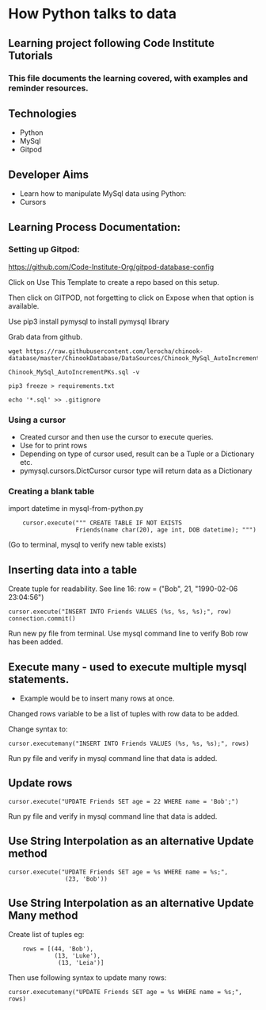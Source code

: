 # How Python talks to data

## Learning project following Code Institute Tutorials

### This file documents the learning covered, with examples and reminder resources.

## Technologies
* Python
* MySql
* Gitpod

## Developer Aims
* Learn how to manipulate MySql data using Python:
* Cursors

## Learning Process Documentation:

### Setting up Gitpod:

https://github.com/Code-Institute-Org/gitpod-database-config

Click on Use This Template to create a repo based on this setup.

Then click on GITPOD, not forgetting to click on Expose when that option is available.

Use pip3 install pymysql to install pymysql library

Grab data from github.

    wget https://raw.githubusercontent.com/lerocha/chinook-database/master/ChinookDatabase/DataSources/Chinook_MySql_AutoIncrementPKs.sql

    Chinook_MySql_AutoIncrementPKs.sql -v

    pip3 freeze > requirements.txt

    echo '*.sql' >> .gitignore

### Using a cursor

- Created cursor and then use the cursor to execute queries.
- Use for to print rows
- Depending on type of cursor used, result can be a Tuple or a Dictionary etc.
- pymysql.cursors.DictCursor cursor type will return data as a Dictionary



### Creating a blank table

import datetime in mysql-from-python.py

        cursor.execute(""" CREATE TABLE IF NOT EXISTS
                       Friends(name char(20), age int, DOB datetime); """)

(Go to terminal, mysql to verify new table exists)

## Inserting data into a table


Create tuple for readability. See line 16: row = ("Bob", 21, "1990-02-06 23:04:56")

    cursor.execute("INSERT INTO Friends VALUES (%s, %s, %s);", row)
    connection.commit()

Run new py file from terminal.
Use mysql command line to verify Bob row has been added.

## Execute many - used to execute multiple mysql statements.

- Example would be to insert many rows at once.

Changed rows variable to be a list of tuples with row data to be added.

Change syntax to:

    cursor.executemany("INSERT INTO Friends VALUES (%s, %s, %s);", rows)

Run py file and verify in mysql command line that data is added.

## Update rows

    cursor.execute("UPDATE Friends SET age = 22 WHERE name = 'Bob';")

Run py file and verify in mysql command line that data is added.


## Use String Interpolation as an alternative Update method

    cursor.execute("UPDATE Friends SET age = %s WHERE name = %s;",
                    (23, 'Bob'))

## Use String Interpolation as an alternative Update Many method

Create list of tuples eg:

        rows = [(44, 'Bob'),
                 (13, 'Luke'),
                  (13, 'Leia')]

Then use following syntax to update many rows:

    cursor.executemany("UPDATE Friends SET age = %s WHERE name = %s;", rows)


